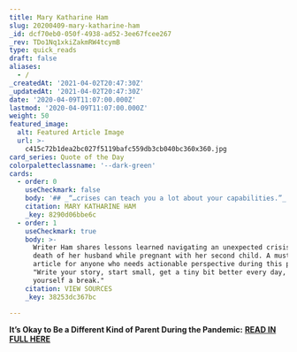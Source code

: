 ```yaml
---
title: Mary Katharine Ham
slug: 20200409-mary-katharine-ham
_id: dcf70eb0-050f-4938-ad52-3ee67fcee267
_rev: TDo1Nq1xkiZakmRW4tcymB
type: quick_reads
draft: false
aliases:
  - /
_createdAt: '2021-04-02T20:47:30Z'
_updatedAt: '2021-04-02T20:47:30Z'
date: '2020-04-09T11:07:00.000Z'
lastmod: '2020-04-09T11:07:00.000Z'
weight: 50
featured_image:
  alt: Featured Article Image
  url: >-
    c415c72b1dea2bc027f5119bafc559db3cb040bc360x360.jpg
card_series: Quote of the Day
colorpaletteclassname: '--dark-green'
cards:
  - order: 0
    useCheckmark: false
    body: '## _“…crises can teach you a lot about your capabilities.”_'
    citation: MARY KATHARINE HAM
    _key: 8290d06bbe6c
  - order: 1
    useCheckmark: true
    body: >-
      Writer Ham shares lessons learned navigating an unexpected crisis: the
      death of her husband while pregnant with her second child. A must read
      article for anyone who needs actionable perspective during this pandemic:
      "Write your story, start small, get a tiny bit better every day, and give
      yourself a break."
    citation: VIEW SOURCES
    _key: 38253dc367bc

---
```

**It’s Okay to Be a Different Kind of Parent During the Pandemic:** [**READ IN FULL HERE**](https://www.theatlantic.com/family/archive/2020/04/what-losing-my-husband-taught-me-about-pandemic-parenting/609607/?utm_campaign=the-atlantic&utm_medium=social&utm_source=twitter&utm_term=2020-04-08T13%3A00%3A11&utm_content=edit-promo)